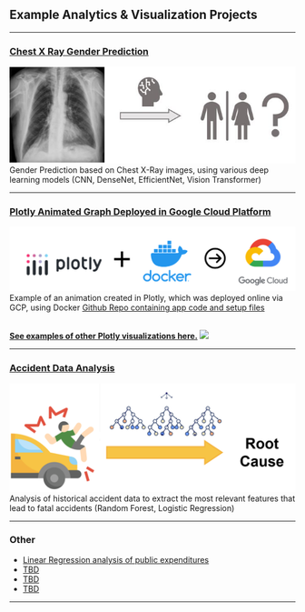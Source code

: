 ## Example Analytics & Visualization Projects

---

### [Chest X Ray Gender Prediction](DeepLearningProject/XRay)

<a href="DeepLearningProject/XRay"><img src="images/xray.JPG?raw=true"/> </a><br>
Gender Prediction based on Chest X-Ray images, using various deep learning models (CNN, DenseNet, EfficientNet, Vision Transformer) <br>

---
### [Plotly Animated Graph Deployed in Google Cloud Platform](https://plotlygraphno3-rsdqqpj3ga-nn.a.run.app/) 

<a href="https://plotlygraphno3-rsdqqpj3ga-nn.a.run.app/"><img src="images/plotlygcp.png?raw=true"/></a> <br>
Example of an animation created in Plotly, which was deployed online via GCP, using Docker [Github Repo containing app code and setup files](https://github.com/tberbeka/PlotlyGraphDeployment) <br> <br>

[**See examples of other Plotly visualizations here.**](/PlotlyOther.html)
<a href="/PlotlyOther.html"><img src="images/PlotlyOtherImage.png?raw=true"/></a>

---
### [Accident Data Analysis](/pdf/Accident_RandomForest.pdf) 

<a href="/pdf/Accident_RandomForest.pdf"> <img src="images/rootcauseforest.png?raw=true"/> </a> <br>
Analysis of historical accident data to extract the most relevant features that lead to fatal accidents (Random Forest, Logistic Regression)

---

### Other

- [Linear Regression analysis of public expenditures](/pdf/SimpleLinearRegression.pdf)
- [TBD](/)
- [TBD](/)
- [TBD](/)


---
